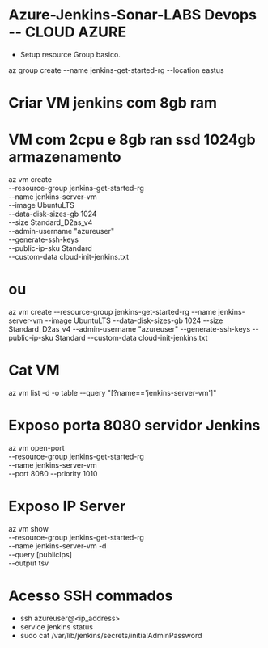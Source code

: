 # Azure-Jenkins-Sonar-LABS Devops -- CLOUD AZURE

- Setup resource Group basico.

az group create --name jenkins-get-started-rg --location eastus

 # Criar VM jenkins com 8gb ram

# VM com 2cpu e 8gb ran  ssd 1024gb armazenamento
az vm create \
--resource-group jenkins-get-started-rg \
--name jenkins-server-vm \
--image UbuntuLTS \
--data-disk-sizes-gb 1024 \
--size Standard_D2as_v4 \
--admin-username "azureuser" \
--generate-ssh-keys \
--public-ip-sku Standard \
--custom-data cloud-init-jenkins.txt

# ou 

az vm create --resource-group jenkins-get-started-rg --name jenkins-server-vm --image UbuntuLTS --data-disk-sizes-gb 1024 --size Standard_D2as_v4 --admin-username "azureuser" --generate-ssh-keys --public-ip-sku Standard --custom-data cloud-init-jenkins.txt


# Cat VM 

az vm list -d -o table --query "[?name=='jenkins-server-vm']"


# Exposo porta 8080 servidor Jenkins

az vm open-port \
--resource-group jenkins-get-started-rg \
--name jenkins-server-vm  \
--port 8080 --priority 1010

# Exposo IP Server

az vm show \
--resource-group jenkins-get-started-rg \
--name jenkins-server-vm -d \
--query [publicIps] \
--output tsv

# Acesso SSH commados

- ssh azureuser@<ip_address>
- service jenkins status
- sudo cat /var/lib/jenkins/secrets/initialAdminPassword
